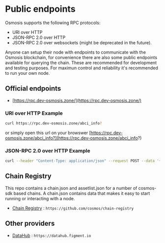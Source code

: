 # Public endpoints

Osmosis supports the following  RPC protocols:

- URI over HTTP
- JSON-RPC 2.0 over HTTP
- JSON-RPC 2.0 over websockets (might be deprecated in the future).

Anyone can setup their node with endpoints to communicate with the Osmosis blockchain, for convenience there are also some public endpoints available for querying the chain. These are recommended for development and testing purposes. For maximun control and reliability it's recommended to run your own node. 

## Official endpoints

- [https://rpc.dev-osmosis.zone/](https://rpc.dev-osmosis.zone/)

### URI over HTTP Example

```sh
curl https://rpc.dev-osmosis.zone/abci_info?
```
or simply open this url on your browswer [https://rpc.dev-osmosis.zone/abci_info?](https://rpc.dev-osmosis.zone/abci_info?)

### JSON-RPC 2.0 over HTTP Example

```sh
curl --header "Content-Type: application/json" --request POST --data '{"method": "block", "params": ["4261881"], "id": 1}' https://rpc.dev-osmosis.zone:443
```


## Chain Registry

This repo contains a chain.json and assetlist.json for a number of cosmos-sdk based chains. A chain.json contains data that makes it easy to start running or interacting with a node. 
- [Chain Registry](https://github.com/cosmos/chain-registry) : `https://github.com/cosmos/chain-registry`


## Other providers

- [DataHub](https://datahub.figment.io) : `https://datahub.figment.io`